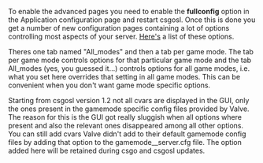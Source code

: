 To enable the advanced pages you need to enable the **fullconfig** option in the Application configuration page and restart csgosl. Once this is done you get a number of new configuration pages containing a lot of options controlling most aspects of your server. [Here's](https://developer.valvesoftware.com/wiki/List_of_CS:GO_Cvars) a list of these options.

Theres one tab named "All_modes" and then a tab per game mode. The tab per game mode controls options for that particular game mode and the tab All_modes (yes, you guessed it...) controls options for all game modes, i.e. what you set here overrides that setting in all game modes. This can be convenient when you don't want game mode specific options.

Starting from csgosl version 1.2 not all cvars are displayed in the GUI, only the ones present in the gamemode specific config files provided by Valve. The reason for this is the GUI got really sluggish when all options where present and also the relevant ones disappeared among all other options. You can still add cvars Valve didn't add to their default gamemode config files by adding that option to the gamemode_<mode here>_server.cfg file. The option added here will be retained during csgo and csgosl updates.